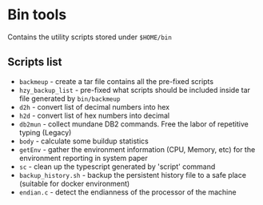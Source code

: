 # Bin tools

Contains the utility scripts stored under `$HOME/bin`

## Scripts list

- `backmeup` - create a tar file contains all the pre-fixed scripts
- `hzy_backup_list` - pre-fixed what scripts should be included inside tar file generated by ``bin/backmeup``
- `d2h` - convert list of decimal numbers into hex
- `h2d` - convert list of hex numbers into decimal
- `db2mun` - collect mundane DB2 commands. Free the labor of repetitive typing (Legacy)
- `body` - calculate some buildup statistics
- `getEnv` - gather the environment information (CPU, Memory, etc) for the environment reporting in system paper
- `sc` - clean up the typescript generated by 'script' command
- `backup_history.sh` - backup the persistent history file to a safe place (suitable for docker environment)
- `endian.c` - detect the endianness of the processor of the machine
